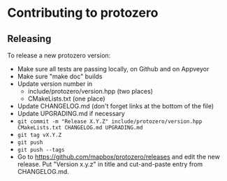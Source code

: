 # Contributing to protozero

## Releasing

To release a new protozero version:

 - Make sure all tests are passing locally, on Github and on Appveyor
 - Make sure "make doc" builds
 - Update version number in
   - include/protozero/version.hpp (two places)
   - CMakeLists.txt (one place)
 - Update CHANGELOG.md
   (don't forget links at the bottom of the file)
 - Update UPGRADING.md if necessary
 - `git commit -m "Release X.Y.Z" include/protozero/version.hpp CMakeLists.txt CHANGELOG.md UPGRADING.md`
 - `git tag vX.Y.Z`
 - `git push`
 - `git push --tags`
 - Go to https://github.com/mapbox/protozero/releases
   and edit the new release. Put "Version x.y.z" in title and
   cut-and-paste entry from CHANGELOG.md.

